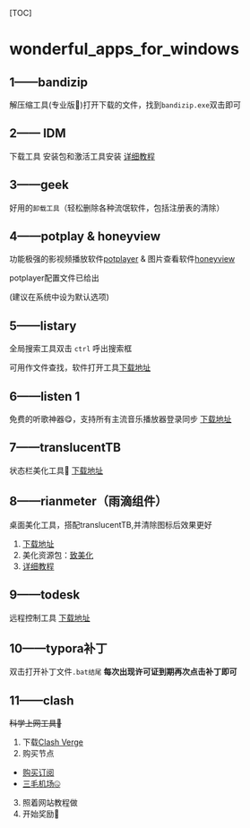 [TOC]
# wonderful_apps_for_windows

## 1——bandizip 
解压缩工具(专业版🙈)打开下载的文件，找到`bandizip.exe`双击即可

## 2—— IDM 
下载工具 安装包和激活工具安装  [详细教程](https://lx87mmrw61t.feishu.cn/docx/UsKUdOO8EoP9EWxt6iycduNCnpc)

## 3——geek 
好用的`卸载工具`（轻松删除各种流氓软件，包括注册表的清除）

## 4——potplay & honeyview
功能极强的影视频播放软件[potplayer](http://www.potplayercn.com/download) & 图片查看软件[honeyview](https://www.bandisoft.com/honeyview/)

potplayer配置文件已给出

(建议在系统中设为默认选项)

## 5——listary 
全局搜索工具双击 `ctrl` 呼出搜索框

可用作文件查找，软件打开工具[下载地址](https://www.listary.com/)

## 6——listen 1
免费的听歌神器😋，支持所有主流音乐播放器登录同步 
[下载地址](https://listen1.github.io/listen1/)

## 7——translucentTB
状态栏美化工具🤩
 [下载地址](https://translucenttb.com/download/)


## 8——rianmeter（雨滴组件）
桌面美化工具，搭配translucentTB,并清除图标后效果更好
1. [下载地址](https://www.rainmeter.net/)
2. 美化资源包：[致美化](https://zhutix.com/)
3.  [详细教程](https://www.bilibili.com/video/BV1N5411x7KP?vd_source=2ee8be690e69388103d06a45d4542f6a)


## 9——todesk 
远程控制工具 
[下载地址](https://www.todesk.com/)


## 10——typora补丁
双击打开补丁文件`.bat结尾`
**每次出现许可证到期再次点击补丁即可**

## 11——clash
~~科学上网工具🫢~~

1. 下载[Clash Verge](https://downlond.78321.xyz/Clash.Verge_1.4.7_x86-setup.exe)
2. 购买节点
  + [购买订阅](https://smjcdh.com/#/plan)  
  + [三毛机场🤐](https://smjcdh.com/#/register?code=SCExWauY) 
3. 照着网站教程做 
4. 开始奖励🥵

